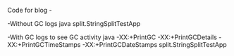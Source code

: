 Code for blog -

-Without GC logs
java split.StringSplitTestApp

-With GC logs to see GC activity
java  -XX:+PrintGC -XX:+PrintGCDetails -XX:+PrintGCTimeStamps -XX:+PrintGCDateStamps split.StringSplitTestApp
